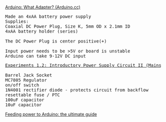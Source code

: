 [Arduino: What Adapter? (Arduino.cc)](http://playground.arduino.cc/Learning/WhatAdapter)  
<pre>
Made an 4xAA battery power supply  
Supplies:  
Coaxial DC Power Plug, Size K, 5mm OD x 2.1mm ID  
4xAA battery holder (series)

The DC Power Plug is center positive(+)

Input power needs to be >5V or board is unstable  
Arduino can take 9-12V DC input  
</pre>
 
<pre>
<a href="https://www.youtube.com/watch?v=FVMrA8C-GM0&index=2&list=PL5FF254536988FB37">Experiments 1.2: Introductory Power Supply Circuit II (Mains PSUs) (YouTube)</a>

Barrel Jack Socket  
MC7805 Regulator  
on/off switch
1N4001 rectifier diode - protects circuit from backflow
resettable fuse / PTC
100uF capacitor  
10uF capacitor
</pre>

[Feeding power to Arduino: the ultimate guide](http://www.open-electronics.org/the-power-of-arduino-this-unknown/)

